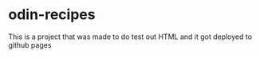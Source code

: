 # odin-recipes

This is a project that was made to do test out HTML and it got deployed to github pages
